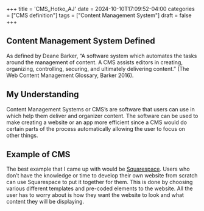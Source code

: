 +++
title = 'CMS_Hotko_AJ'
date = 2024-10-10T17:09:52-04:00
categories = ["CMS definition"]
tags = ["Content Management System"]
draft = false
+++
## Content Management System Defined 
As defined by Deane Barker, “A software system which automates the tasks around the management of content. A CMS assists editors in creating, organizing, controlling, securing, and ultimately delivering content.” (The Web Content Management Glossary, Barker 2016).
## My Understanding 
Content Management Systems or CMS’s are software that users can use in which help them deliver and organizer content. The software can be used to make creating a website or an app more efficient since a CMS would do certain parts of the process automatically allowing the user to focus on other things. 
## Example of CMS 
The best example that I came up with would be [Squarespace](https://www.squarespace.com/templates). Users who don’t have the knowledge or time to develop their own website from scratch can use Squarespace to put it together for them. This is done by choosing various different templates and pre-coded elements to the website. All the user has to worry about is how they want the website to look and what content they will be displaying. 
